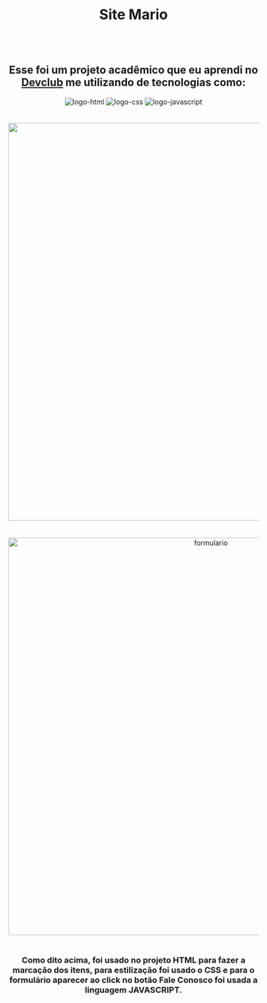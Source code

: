 <h1 align="center" >Site Mario</h1>
<br>
<br>
<h2 align="center" >Esse foi um projeto acadêmico que eu aprendi no <a href="https://rodolfomori.com.br/devclub">Devclub</a> me utilizando de tecnologias como:</h2>
<div align="center" >
<img src="https://img.shields.io/badge/HTML5-E34F26?style=for-the-badge&logo=html5&logoColor=white" alt="logo-html" /> 
<img src="https://img.shields.io/badge/CSS3-1572B6?style=for-the-badge&logo=css3&logoColor=white" alt="logo-css" />
<img src="https://img.shields.io/badge/JavaScript-323330?style=for-the-badge&logo=javascript&logoColor=F7DF1E" alt="logo-javascript" />
</div>
<br>
<br>
<div align="center">
<img src="https://github.com/Marcus5390/Site-Mario/blob/main/img%20home.png?raw=true" width="800px" />
</div>
<br>
<br>
<div align="center">
<img src="https://github.com/Marcus5390/Site-Mario/blob/main/img%20formulario.png?raw=true" alt="formulario"/ width="800px" >
</div>
<br>
<h3 align="center" >Como dito acima, foi usado no projeto HTML para fazer a marcação dos itens, para estilização foi usado o CSS e para o formulário aparecer ao click no botão Fale Conosco foi usada a linguagem JAVASCRIPT.</h3>

